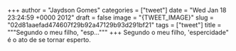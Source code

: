 
+++
author = "Jaydson Gomes"
categories = ["tweet"]
date = "Wed Jan 18 23:24:59 +0000 2012"
draft = false
image = "{TWEET_IMAGE}"
slug = "02d81aaefad474607f29b92a47129b93d291bf21"
tags = ["tweet"]
title = """Segundo o meu filho, "esp..."""
+++
Segundo o meu filho, 'espercidade" é o ato de se tornar esperto.
